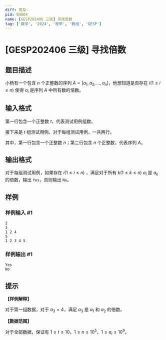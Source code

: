 ```yaml
---
diff: 普及-
pid: B4004
name: [GESP202406 三级] 寻找倍数
tag: ['数学', '2024', '枚举', '数组', 'GESP']
---
```

# [GESP202406 三级] 寻找倍数
## 题目描述

小杨有一个包含 $n$ 个正整数的序列 $A=[a_1,a_2,\dots,a_n]$，他想知道是否存在 $i(1\leq i\leq n)$ 使得 $a_i$ 是序列 $A$ 中所有数的倍数。
## 输入格式

第一行包含一个正整数 $t$，代表测试用例组数。

接下来是 $t$ 组测试用例。对于每组测试用例，一共两行。

其中，第一行包含一个正整数 $n$；第二行包含 $n$ 个正整数，代表序列 $A$。
## 输出格式

对于每组测试用例，如果存在 $i(1\leq i\leq n)$ ，满足对于所有 $k(1\leq k\leq n)$ $a_i$ 是 $a_k$ 的倍数，输出 `Yes`，否则输出 `No`。
## 样例

### 样例输入 #1
```
2
3
1 2 4
5
1 2 3 4 5
```
### 样例输出 #1
```
Yes
No
```
## 提示

**【样例解释】**

对于第⼀组数据，对于 $a_3=4$，满足 $a_3$ 是 $a_1$ 和 $a_2$ 的倍数。

**【数据范围】**

对于全部数据，保证有 $1\leq t\leq 10$，$1\leq n\leq 10^5$，$1\leq a_i\leq 10^9$。

